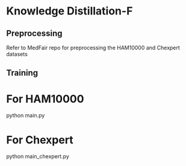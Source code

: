 # Knowledge Distillation-F

## Preprocessing
Refer to MedFair repo for preprocessing the HAM10000 and Chexpert datasets

## Training

# For HAM10000 
python main.py

# For Chexpert
python main_chexpert.py
